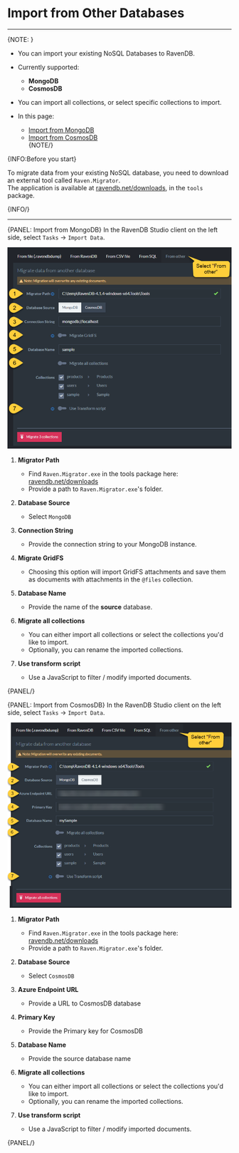 ﻿# Import from Other Databases
---

{NOTE: }

* You can import your existing NoSQL Databases to RavenDB.  

* Currently supported:  
   * **MongoDB**  
   * **CosmosDB**  

* You can import all collections, or select specific collections to import.  

* In this page:
  * [Import from MongoDB](../../../../studio/database/tasks/import-data/import-from-other#import-from-mongodb)  
  * [Import from CosmosDB](../../../../studio/database/tasks/import-data/import-from-other#import-from-cosmosdb)  
{NOTE/}


{INFO:Before you start}

To migrate data from your existing NoSQL database, you need to download an external tool called `Raven.Migrator`.  
The application is available at [ravendb.net/downloads](https://ravendb.net/downloads), in the `tools` package.  

{INFO/}

---

{PANEL: Import from MongoDB}
In the RavenDB Studio client on the left side, select `Tasks` -> `Import Data`.

![Figure 1.](images/mongodb-1.png "Import from MongoDB")

1. **Migrator Path**  
   * Find `Raven.Migrator.exe` in the tools package here: [ravendb.net/downloads](https://ravendb.net/downloads)  
   * Provide a path to `Raven.Migrator.exe`'s folder.  

2. **Database Source**  
   * Select `MongoDB`  
   
3. **Connection String**  
   * Provide the connection string to your MongoDB instance.  
   
4. **Migrate GridFS** 
   * Choosing this option will import GridFS attachments and save them as documents with attachments in the `@files` collection.  
   
5. **Database Name**
   * Provide the name of the **source** database.  
   
6. **Migrate all collections**  
   * You can either import all collections or select the collections you'd like to import.  
   * Optionally, you can rename the imported collections.  
   
7. **Use transform script**  
   * Use a JavaScript to filter / modify imported documents.  

{PANEL/}


{PANEL: Import from CosmosDB}
In the RavenDB Studio client on the left side, select `Tasks` -> `Import Data`.

![Figure 2.](images/cosmosdb-1.png "Import from CosmosDB")


1. **Migrator Path**  
   * Find `Raven.Migrator.exe` in the tools package here: [ravendb.net/downloads](https://ravendb.net/downloads)  
   * Provide a path to `Raven.Migrator.exe`'s folder.  

2. **Database Source**  
   * Select `CosmosDB`  
   
3. **Azure Endpoint URL**  
   * Provide a URL to CosmosDB database  
   
4. **Primary Key**  
   * Provide the Primary key for CosmosDB  
   
5. **Database Name**  
   * Provide the source database name  
   
6. **Migrate all collections**  
   * You can either import all collections or select the collections you'd like to import.  
   * Optionally, you can rename the imported collections.  
   
7. **Use transform script**  
   * Use a JavaScript to filter / modify imported documents.  

{PANEL/}
